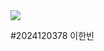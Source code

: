 <img src="https://capsule-render.vercel.app/api?type=soft&color=f0f5b0&height=300&section=header&text=CAU%20IOT&fontSize=90" />
<p>#2024120378 이한빈</p>
